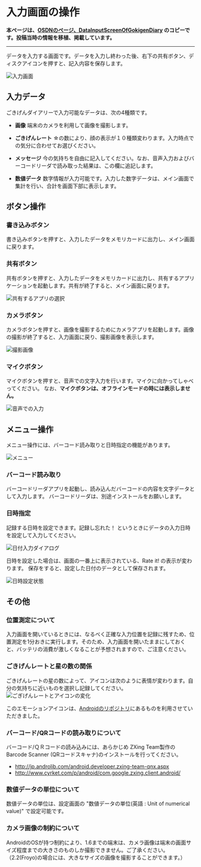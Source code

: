 # 入力画面の操作

**本ページは、[OSDNのページ、DataInputScreenOfGokigenDiary](https://osdn.net/projects/gokigen/wiki/DataInputScreenOfGokigenDiary) のコピーです。投稿当時の情報を移植、掲載しています。**

------

データを入力する画面です。データを入力し終わった後、右下の共有ボタン、ディスクアイコンを押すと、記入内容を保存します。

![入力画面](DataInputScreenOfGokigenDiary_dataInputScreen.png "入力画面")

## 入力データ

ごきげんダイアリーで入力可能なデータは、次の4種類です。

- **画像**
 端末のカメラを利用して画像を撮影します。

- **ごきげんレート**
 ☆の数により、顔の表示が１０種類変わります。入力時点での気分に合わせてお選びください。

- **メッセージ**
 今の気持ちを自由に記入してください。なお、音声入力およびバーコードリーダで読み取った結果は、この欄に追記します。

- **数値データ**
 数字情報が入力可能です。入力した数字データは、メイン画面で集計を行い、合計を画面下部に表示します。

## ボタン操作

### 書き込みボタン

書き込みボタンを押すと、入力したデータをメモリカードに出力し、メイン画面に戻ります。

### 共有ボタン

共有ボタンを押すと、入力したデータをメモリカードに出力し、共有するアプリケーションを起動します。共有が終了すると、メイン画面に戻ります。

![共有するアプリの選択](DataInputScreenOfGokigenDiary_ShareAction0.png "共有するアプリの選択")

### カメラボタン

カメラボタンを押すと、画像を撮影するためにカメラアプリを起動します。画像の撮影が終了すると、入力画面に戻り、撮影画像を表示します。

![撮影画像](DataInputScreenOfGokigenDiary_input.png "撮影画像")

### マイクボタン

マイクボタンを押すと、音声での文字入力を行います。マイクに向かってしゃべってください。
なお、**マイクボタンは、オフラインモードの時には表示しません。**

![音声での入力](DataInputScreenOfGokigenDiary_INPUTfORM02.png "音声での入力")

## メニュー操作

メニュー操作には、バーコード読み取りと日時指定の機能があります。

![メニュー](DataInputScreenOfGokigenDiary_inputform03.png "メニュー")

### バーコード読み取り

バーコードリーダアプリを起動し、読み込んだバーコードの内容を文字データとして入力します。
バーコードリーダは、別途インストールをお願いします。

### 日時指定

記録する日時を設定できます。記録し忘れた！ というときにデータの入力日時を設定して入力してください。

![日付入力ダイアログ](DataInputScreenOfGokigenDiary_inputform04.png "日付入力ダイアログ")

日時を設定した場合は、画面の一番上に表示されている、Rate it! の表示が変わります。
保存をすると、設定した日付のデータとして保存されます。

![日時設定状態](DataInputScreenOfGokigenDiary_SpecifiedDate.png "日時設定状態")

## その他

### 位置測定について

入力画面を開いているときには、なるべく正確な入力位置を記録に残すため、位置測定を1分おきに実行します。そのため、入力画面を開いたままにしておくと、バッテリの消費が激しくなることが予想されますので、ご注意ください。

### ごきげんレートと星の数の関係

ごきげんレートの星の数によって、アイコンは次のように表情が変わります。自分の気持ちに近いものを選択し記録してください。
![ごぎげんレートとアイコンの変化](DataInputScreenOfGokigenDiary_Ratings.png "ごぎげんレートとアイコンの変化")

このエモーションアイコンは、[Androidのリポジトリ](http://android.git.kernel.org/?p=platform/frameworks/base.git;a=tree;f=core/res/res/drawable-hdpi;h=ebc31ac3e3261edf0067d82730e3ac6a5debcc19;hb=HEAD)にあるものを利用させていただきました。

### バーコード/QRコードの読み取りについて

バーコード/ＱＲコードの読み込みには、あらかじめ ZXing Team製作の Barcode Scanner (QRコードスキャナ)のインストールを行ってください。

- http://jp.androlib.com/android.developer.zxing-team-qnx.aspx
- http://www.cyrket.com/p/android/com.google.zxing.client.android/

### 数値データの単位について

数値データの単位は、設定画面の "数値データの単位(英語 : Unit of numerical value)" で設定可能です。

### カメラ画像の制約について

AndroidのOSが持つ制約により、1.6までの端末は、カメラ画像は端末の画面サイズ程度までの大きさのものしか撮影できません。ご了承ください。
（2.2(Froyo)の場合には、大きなサイズの画像を撮影することができます。）

